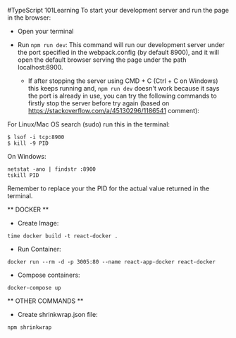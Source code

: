 #TypeScript 101Learning
To start your development server and run the page in the browser:
* Open your terminal
 * Run `npm run dev`: This command will run our development server under the port specified in the webpack.config (by default 8900), and it will open the default browser serving the page under the path localhost:8900.
    
    * If after stopping the server using CMD + C (Ctrl + C on Windows) this keeps running and, `npm run dev` doesn't work because it says the port is already in use, you can try the following commands to firstly stop the server  before try again (based on https://stackoverflow.com/a/45130296/1186541 comment):

For Linux/Mac OS search (sudo) run this in the terminal:

`$ lsof -i tcp:8900`  
`$ kill -9 PID`

On Windows:

`netstat -ano | findstr :8900`  
`tskill PID`

Remember to replace your the PID for the actual value returned in the terminal.

** DOCKER **

* Create Image:

`time docker build -t react-docker .`

* Run Container:

`docker run --rm -d -p 3005:80 --name react-app-docker react-docker`

* Compose containers:

`docker-compose up`

** OTHER COMMANDS **

* Create shrinkwrap.json file:

`npm shrinkwrap`